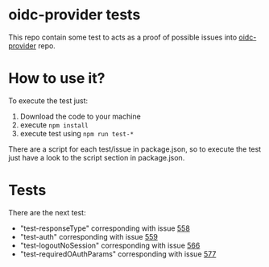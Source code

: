 # oidc-provider tests

This repo contain some test to acts as a proof of possible issues into [oidc-provider](https://github.com/panva/node-oidc-provider) repo.

# How to use it?

To execute the test just:

1.  Download the code to your machine
2.  execute `npm install`
3.  execute test using `npm run test-*`

There are a script for each test/issue in package.json, so to execute the test just have a look to the script section in package.json.

# Tests

There are the next test:

- "test-responseType" corresponding with issue [558](https://github.com/panva/node-oidc-provider/issues/558)
- "test-auth" corresponding with issue [559](https://github.com/panva/node-oidc-provider/issues/559)
- "test-logoutNoSession" corresponding with issue [566](https://github.com/panva/node-oidc-provider/issues/566)
- "test-requiredOAuthParams" corresponding with issue [577](https://github.com/panva/node-oidc-provider/issues/577)


